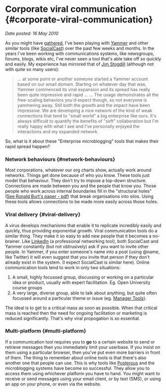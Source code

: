 # Corporate viral communication {#corporate-viral-communication}

_Date posted: 16 May 2010_

As you might have [gathered](http://www.learningconversations.co.uk/main/index.php/technology/yammer/?blog=5), I've been playing with [Yammer](http://www.yammer.com/) and other similar tools (like [SocialCast](http://www.socialcast.com/)) over the past few weeks and months. In the years I've been working with communications systems, like newsgroups, forums, blogs, wikis etc, I've never seen a tool that's able take off so quickly and easily. My experience has mirrored that of [Jim Stogdill](http://radar.oreilly.com/2010/03/yammer-will-viral-work-in-the.html) (although not with quite so many users):

> ... at some point or another someone started a Yammer account based on our email domain. Starting on whatever day that was, Yammer commenced its viral expansion and its spread has really been quite impressive and rapid ... ... The usage demonstrates all the free-scaling behaviors you'd expect though, so not everyone is yammering away. Still both the growth and the impact have been impressive. We are developing a nice network of the kind of weak connections that tend to "small world" a big enterprise like ours. It's always difficult to quantify the benefits of "soft" collaboration but I'm really happy with what I see and I've personally enjoyed the interactions and my expanded network.

So, what is it about these "Enterprise microblogging" tools that makes their rapid spread happen?

### Network behaviours {#network-behaviours}

Most corporations, whatever our org charts show, actually work around networks. Things get done because of who you know. These tools just model that behaviour. They don't try to impose a top-down structure. Connections are made between you and the people that know you. Those people who work across internal boundaries fill in the "structural holes" ([See Ronald Burt's paper - pdf](http://faculty.chicagobooth.edu/ronald.burt/research/SHGI.pdf)) that break organisations into silos. Using these tools allows connections to be made more easily across those holes.

### Viral delivery {#viral-delivery}

A virus develops mechanisms that enable it to replicate incredibly easily and quickly, thus providing exponential growth. Viral communication tools do a similar thing. They make it so easy to add new people that it becomes a no-brainer. Like [LinkedIn](http://www.linkedin.com/) (a professional networking tool), both SocialCast and Yammer constantly (but not obtrusively) ask if you want to invite other people. In Yammer, if you enter someone's name into a post (using @name, like Twitter) it will even suggest that you invite that person if they don't already exist in the system. (I expect SocialCast is similar here). Online communication tools tend to work in only two situations:

1.  A small, highly focussed group, discussing or working on a particular idea or product, usually with expert facilitation. Eg. Open University course groups
2.  A very large, diverse group, able to talk about anything, but quite often focussed around a particular theme or issue (eg. [Manager Tools](http://www.manager-tools.com/)).

The ideal is to get to a critical mass as soon as possible. When that critical mass is reached then the need for ongoing facilitation or marketing is reduced significantly. That's why viral propogation is so essential.

### Multi-platform {#multi-platform}

If a communication tool requires you to **go** to a certain website to send or retrieve messages then you immediately limit your userbase. If you insist on them using a particular browser, then you've put even more barriers in front of them. The thing to remember about online tools is that there's also another one that people can use. This is why tools like [Posterous](http://posterous.com/) and the microblogging systems have become so successful. They allow you to access them using whichever platform you have to hand. You might want to receive or send messages using your email client, or by text (SMS), or using an app on your phone, or even via the website.